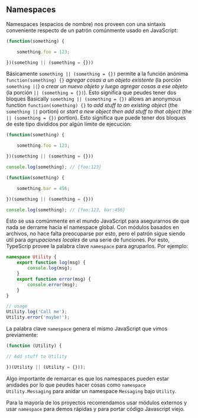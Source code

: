 ## Namespaces
Namespaces (espacios de nombre) nos proveen con una sintaxis conveniente respecto de un patrón comúnmente usado en JavaScript:

```ts
(function(something) {

    something.foo = 123;

})(something || (something = {}))
```

Básicamente `something || (something = {})` permite a la función anónima `function(something) {}` *agregar cosas a un objeto existente* (la porción `something ||`) o *crear un nuevo objeto y luego agregar cosas a ese objeto* (la porción `|| (something = {})`). Esto significa que peudes tener dos bloques 
Basically `something || (something = {})` allows an anonymous function `function(something) {}` to *add stuff to an existing object* (the `something ||` portion) or *start a new object then add stuff to that object* (the `|| (something = {})` portion). Esto significa que puede tener dos bloques de este tipo divididos por algún límite de ejecución:

```ts
(function(something) {

    something.foo = 123;

})(something || (something = {}))

console.log(something); // {foo:123}

(function(something) {

    something.bar = 456;

})(something || (something = {}))

console.log(something); // {foo:123, bar:456}

```

Esto se usa comúnmente en el mundo JavaScript para asegurarnos de que nada se derrame hacia el namespace global. Con módulos basados en archivos, no hace falta preocuparse por esto, pero el patrón sigue siendo útil para *agrupaciones locales* de una serie de funciones. Por esto, TypeScrip provee la palabra clave `namespace` para agruparlos. Por ejemplo:

```ts
namespace Utility {
    export function log(msg) {
        console.log(msg);
    }
    export function error(msg) {
        console.error(msg);
    }
}

// usage
Utility.log('Call me');
Utility.error('maybe!');
```

La palabra clave `namespace` genera el mismo JavaScript que vimos previamente:

```ts
(function (Utility) {

// Add stuff to Utility

})(Utility || (Utility = {}));
```
Algo importante de remarcar es que los namespaces pueden estar anidades por lo que peudes hacer cosas como `namespace Utility.Messaging` para anidar un namespace `Messaging` bajo `Utility`.

Para la mayoría de los proyectos recomendamos usar módulos externos y usar `namespace` para demos rápidas y para portar código Javascript viejo.
